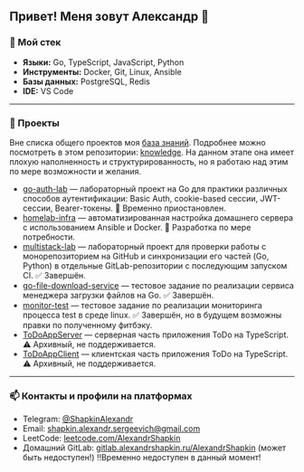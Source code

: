 ## Привет! Меня зовут Александр 👋

### 🔧 Мой стек

- **Языки:** Go, TypeScript, JavaScript, Python
- **Инструменты:** Docker, Git, Linux, Ansible
- **Базы данных:** PostgreSQL, Redis
- **IDE:** VS Code

---

### 🚀 Проекты

Вне списка общего проектов моя [база знаний](https://knowledge.alexandrshapkin.ru/). Подробнее можно посмотреть в этом репозитории: [knowledge](https://github.com/AlexandrShapkin/knowledge). На данном этапе она имеет плохую наполненность и структурированность, но я работаю над этим по мере возможности и желания.

- [go-auth-lab](https://github.com/AlexandrShapkin/go-auth-lab) — лабораторный проект на Go для практики различных способов аутентификации: Basic Auth, cookie-based сессии, JWT-сессии, Bearer-токены. 🛑 Временно приостановлен.
- [homelab-infra](https://github.com/AlexandrShapkin/homelab-infra) — автоматизированная настройка домашнего сервера с использованием Ansible и Docker. 🔧 Разработка по мере потребности.
- [multistack-lab](https://github.com/AlexandrShapkin/multistack-lab) — лабораторный проект для проверки работы с монорепозиторием на GitHub и синхронизации его частей (Go, Python) в отдельные GitLab-репозитории с последующим запуском CI. ✅ Завершён.
- [go-file-download-service](https://github.com/AlexandrShapkin/go-file-download-service) — тестовое задание по реализации сервиса менеджера загрузки файлов на Go. ✅ Завершён.
- [monitor-test](https://github.com/AlexandrShapkin/monitor-test) — тестовое задание по реализации мониторинга процесса test в среде linux. ✅ Завершён, но в будущем возможны правки по полученному фитбэку.
- [ToDoAppServer](https://github.com/AlexandrShapkin/ToDoAppServer) — серверная часть приложения ToDo на TypeScript. ⚠️ Архивный, не поддерживается.
- [ToDoAppClient](https://github.com/AlexandrShapkin/ToDoAppClient) — клиентская часть приложения ToDo на TypeScript. ⚠️ Архивный, не поддерживается.

---

### 📫 Контакты и профили на платформах

- Telegram: [@ShapkinAlexandr](https://t.me/ShapkinAlexandr)
- Email: shapkin.alexandr.sergeevich@gmail.com
- LeetCode: [leetcode.com/AlexandrShapkin](https://leetcode.com/u/AlexandrShapkin/)
- Домашний GitLab: [gitlab.alexandrshapkin.ru/AlexandrShapkin](https://gitlab.alexandrshapkin.ru/AlexandrShapkin) (может быть недоступен!) ‼️Временно недоступен в данный момент!
